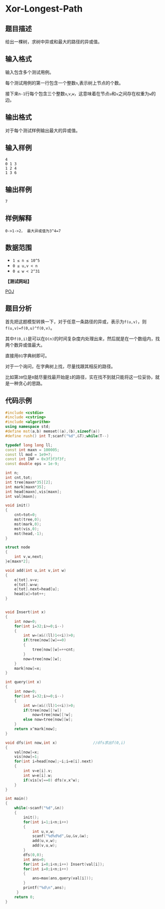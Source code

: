 # Xor-Longest-Path


## 题目描述

给出一棵树，求树中异或和最大的路径的异或值。 

## 输入格式

输入包含多个测试用例。 

每个测试用例的第一行包含一个整数`n`,表示树上节点的个数。

接下来`n-1`行每个包含三个整数`u`,`v`,`w`，这意味着在节点`u`和`v`之间存在权重为`w`的边。

## 输出格式

对于每个测试样例输出最大的异或值。

## 输入样例

    4
    0 1 3
    1 2 4
    1 3 6

## 输出样例

    7

## 样例解释

    0->1->2， 最大异或值为3^4=7

## 数据范围
- `1 ≤ n ≤ 10^5`
- `0 ≤ u,v < n`
- `0 ≤ w < 2^31`

**【测试网站】**

[POJ](http://poj.org/problem?id=3764) 

## 题目分析
   
  首先把这题模型转换一下，对于任意一条路径的异或，表示为`f(u,v)`，则`f(u,v)=f(0,u)^f(0,v)`。
  
  其中`f(0,i)`是可以在`O(n)`的时间复杂度内处理出来，然后就是在一个数组内，找两个数异或值最大。
  
  直接用`01`字典树即可。
  
  对于一个询问，在字典树上找，尽量找跟其相反的路径。
  
  比如第`30`位是`0`就尽量找最开始是`1`的路径，实在找不到就只能将这一位妥协，就是一种贪心的思路。
  
  
## 代码示例

```c++
#include <cstdio>
#include <cstring>
#include <algorithm>
using namespace std;
#define mst(a,b) memset((a),(b),sizeof(a))
#define rush() int T;scanf("%d",&T);while(T--)

typedef long long ll;
const int maxn = 100005;
const ll mod = 1e9+7;
const int INF = 0x3f3f3f3f;
const double eps = 1e-9;

int n;
int cnt,tot;
int tree[maxn*35][2];
int mark[maxn*35];
int head[maxn],vis[maxn];
int val[maxn];

void init()
{
    cnt=tot=0;
    mst(tree,0);
    mst(mark,0);
    mst(vis,0);
    mst(head,-1);
}

struct node
{
    int v,w,next;
}e[maxn*2];

void add(int u,int v,int w)
{
    e[tot].v=v;
    e[tot].w=w;
    e[tot].next=head[u];
    head[u]=tot++;
}


void Insert(int x)
{
    int now=0;
    for(int i=32;i>=0;i--)
    {
        int w=(x&((ll)1<<i))>0;
        if(tree[now][w]==0)
        {
            tree[now][w]=++cnt;
        }
        now=tree[now][w];
    }
    mark[now]=x;
}

int query(int x)
{
    int now=0;
    for(int i=32;i>=0;i--)
    {
        int w=(x&((ll)1<<i))>0;
        if(tree[now][!w])
            now=tree[now][!w];
        else now=tree[now][w];
    }
    return x^mark[now];
}

void dfs(int now,int x)                //dfs求出f(0,i)
{
    val[now]=x;
    vis[now]=1;
    for(int i=head[now];~i;i=e[i].next)
    {
        int v=e[i].v;
        int w=e[i].w;
        if(vis[v]==0) dfs(v,x^w);
    }
}

int main()
{
    while(~scanf("%d",&n))
    {
        init();
        for(int i=1;i<n;i++)
        {
            int u,v,w;
            scanf("%d%d%d",&u,&v,&w);
            add(u,v,w);
            add(v,u,w);
        }
        dfs(0,0);
        int ans=0;
        for(int i=0;i<n;i++) Insert(val[i]);
        for(int i=0;i<n;i++)
        {
            ans=max(ans,query(val[i]));
        }
        printf("%d\n",ans);
     }
    return 0;
}

```
   
   
   
